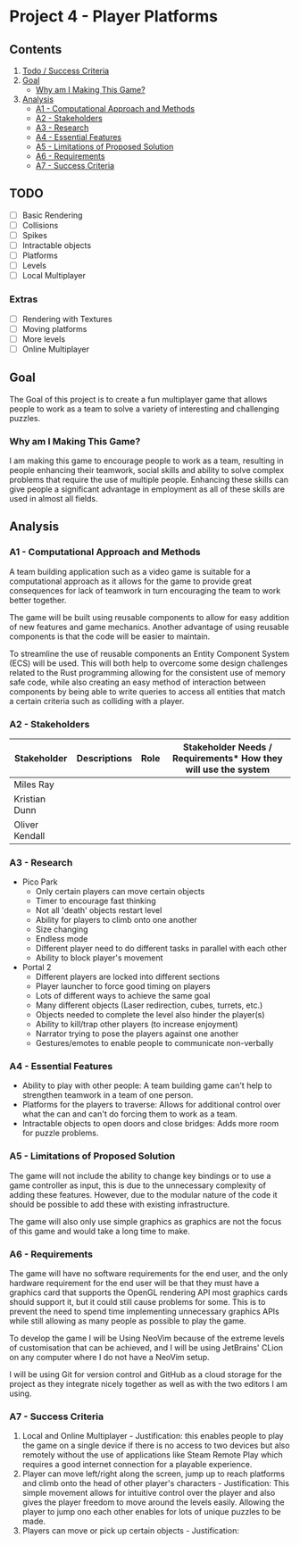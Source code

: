 # Project 4 - Player Platforms

## Contents

1. [Todo / Success Criteria](#todo--success-criteria)
2. [Goal](#goal)
   - [Why am I Making This Game?](#why-am-i-making-this-game)
3. [Analysis](#analysis)
   - [A1 - Computational Approach and Methods](#a1---computational-approach-and-methods)
   - [A2 - Stakeholders](#a2---stakeholders)
   - [A3 - Research](#a3---research)
   - [A4 - Essential Features](#a4---essential-features)
   - [A5 - Limitations of Proposed Solution](#a5---limitations-of-proposed-solution)
   - [A6 - Requirements](#a6---requirements)
   - [A7 - Success Criteria](#a7---success-criteria)

## TODO

- [ ] Basic Rendering
- [ ] Collisions
- [ ] Spikes
- [ ] Intractable objects
- [ ] Platforms
- [ ] Levels
- [ ] Local Multiplayer

### Extras
- [ ] Rendering with Textures
- [ ] Moving platforms
- [ ] More levels
- [ ] Online Multiplayer

## Goal

The Goal of this project is to create a fun multiplayer game that allows people to
work as a team to solve a variety of interesting and challenging puzzles.

### Why am I Making This Game?

I am making this game to encourage people to work as a team, resulting in people
enhancing their teamwork, social skills and ability to solve complex problems
that require the use of multiple people. Enhancing these skills can give people
a significant advantage in employment as all of these skills are used in almost
all fields.

## Analysis

### A1 - Computational Approach and Methods

A team building application such as a video game is suitable for a computational
approach as it allows for the game to provide great consequences for lack of
teamwork in turn encouraging the team to work better together.

The game will be built using reusable components to allow for easy addition of new
features and game mechanics. Another advantage of using reusable components is that
the code will be easier to maintain.

To streamline the use of reusable components an Entity Component System (ECS)
will be used. This will both help to overcome some design challenges related 
to the Rust programming allowing for the consistent use of memory safe code,
while also creating an easy method of interaction between components by being 
able to write queries to access all entities that match a certain criteria such
as colliding with a player.

### A2 - Stakeholders

| Stakeholder    | Descriptions | Role | Stakeholder Needs / Requirements* How they will use the system |
|----------------|--------------|------|----------------------------------------------------------------|
| Miles Ray      |              |      |                                                                |
| Kristian Dunn  |              |      |                                                                |
| Oliver Kendall |              |      |                                                                |

### A3 - Research

- Pico Park
  - Only certain players can move certain objects
  - Timer to encourage fast thinking
  - Not all 'death' objects restart level
  - Ability for players to climb onto one another
  - Size changing
  - Endless mode
  - Different player need to do different tasks in parallel with each other
  - Ability to block player's movement
- Portal 2
  - Different players are locked into different sections
  - Player launcher to force good timing on players
  - Lots of different ways to achieve the same goal
  - Many different objects (Laser redirection, cubes, turrets, etc.)
  - Objects needed to complete the level also hinder the player(s)
  - Ability to kill/trap other players (to increase enjoyment)
  - Narrator trying to pose the players against one another
  - Gestures/emotes to enable people to communicate non-verbally

### A4 - Essential Features

- Ability to play with other people: A team building game can't help to strengthen
  teamwork in a team of one person.
- Platforms for the players to traverse: Allows for additional control over what the
  can and can't do forcing them to work as a team.
- Intractable objects to open doors and close bridges: Adds more room for puzzle
  problems.

### A5 - Limitations of Proposed Solution

The game will not include the ability to change key bindings or to use a game controller
as input, this is due to the unnecessary complexity of adding these features. However,
due to the modular nature of the code it should be possible to add these with existing
infrastructure.

The game will also only use simple graphics as graphics are not the focus of this game
and would take a long time to make.
 
### A6 - Requirements

The game will have no software requirements for the end user, and the only hardware
requirement for the end user will be that they must have a graphics card that supports
the OpenGL rendering API most graphics cards should support it, but it could still cause
problems for some. This is to prevent the need to spend time implementing unnecessary
graphics APIs while still allowing as many people as possible to play the game.

To develop the game I will be Using NeoVim because of the extreme levels of
customisation that can be achieved, and I will be using JetBrains' CLion on any
computer where I do not have a NeoVim setup.

I will be using Git for version control and GitHub as a cloud storage for the project
as they integrate nicely together as well as with the two editors I am using.

### A7 - Success Criteria

   
1. Local and Online Multiplayer - Justification: this enables people to play the game
   on a single device if there is no access to two devices but also remotely without
   the use of applications like Steam Remote Play which requires a good internet
   connection for a playable experience.
2. Player can move left/right along the screen, jump up to reach platforms and climb
   onto the head of other player's characters - Justification: This simple movement
   allows for intuitive control over the player and also gives the player freedom to
   move around the levels easily. Allowing the player to jump ono each other enables
   for lots of unique puzzles to be made.
3. Players can move or pick up certain objects - Justification: 
